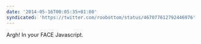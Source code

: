 ```yaml
---
date: '2014-05-16T00:05:35+01:00'
syndicated: 'https://twitter.com/roobottom/status/467077612792446976'
---
```

Argh! In your FACE Javascript.
